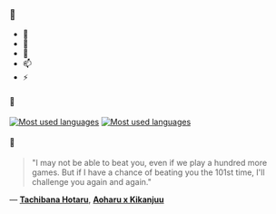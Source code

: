 ### 👋

- 🔭
- 🌱
- 💬
- 📫
- ⚡

#### 🧏

[![Most used languages](https://github-readme-stats-aynah.vercel.app/api/top-langs/?username=aynh&theme=solarized-dark&langs_count=6&layout=compact&hide_title=true)](https://github.com/anuraghazra/github-readme-stats#gh-dark-mode-only)
[![Most used languages](https://github-readme-stats-aynah.vercel.app/api/top-langs/?username=aynh&theme=solarized-light&langs_count=6&layout=compact&hide_title=true)](https://github.com/anuraghazra/github-readme-stats#gh-light-mode-only)

#### 💬

> "I may not be able to beat you, even if we play a hundred more games. But if I have a chance of beating you the 101st time, I'll challenge you again and again."

&mdash; [**Tachibana Hotaru**](https://myanimelist.net/character.php?q=Tachibana%20Hotaru&cat=character), [**Aoharu x Kikanjuu**](https://myanimelist.net/search/all?q=Aoharu%20x%20Kikanjuu&cat=all)

